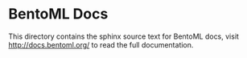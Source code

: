 # BentoML Docs

This directory contains the sphinx source text for BentoML docs, visit
http://docs.bentoml.org/ to read the full documentation.

